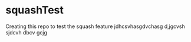 # squashTest
Creating this repo to test the squash feature 
jdhcsvhasgdvchasg
d,jgcvsh
sjdcvh
dbcv
gcjg